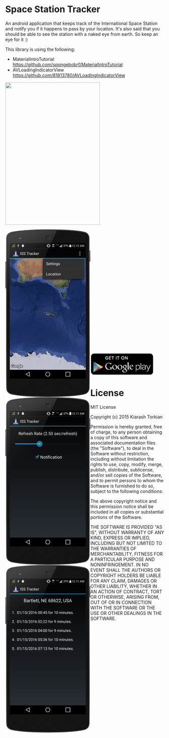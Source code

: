 # Space Station Tracker
An android application that keeps track of the International Space Station and notify you if it happens to pass by your location. It's also said that you should be able to see the station with a naked eye from earth. So keep an eye for it :)

This library is using the following:
- MaterialIntroTutorial https://github.com/spongebobrf/MaterialIntroTutorial
- AVLoadingIndicatorView https://github.com/81813780/AVLoadingIndicatorView

<a href="url"><img src="app.gif" align="center" height="450" width="300" ></a>

<img src="1.png" align="left" height="530" width="270" >
<img src="2.png" align="left" height="530" width="270" >
<img src="3.png" align="left" height="530" width="270" >
<br><br><br><br><br><br><br><br><br><br><br><br><br><br><br><br><br><br><br><br><br><br><br>
<a href="https://play.google.com/store/apps/details?id=com.restart.spacestationtracker"><img src="https://raw.githubusercontent.com/evgenyneu/aes-crypto-android/master/Graphics/github/google_play_badge.png" align="center" height="70" width="200"></a>

# License 

MIT License

Copyright (c) 2015 Kiarash Torkian

Permission is hereby granted, free of charge, to any person obtaining a copy
of this software and associated documentation files (the "Software"), to deal
in the Software without restriction, including without limitation the rights
to use, copy, modify, merge, publish, distribute, sublicense, and/or sell
copies of the Software, and to permit persons to whom the Software is
furnished to do so, subject to the following conditions:



The above copyright notice and this permission notice shall be included in
all copies or substantial portions of the Software.



THE SOFTWARE IS PROVIDED "AS IS", WITHOUT WARRANTY OF ANY KIND, EXPRESS OR
IMPLIED, INCLUDING BUT NOT LIMITED TO THE WARRANTIES OF MERCHANTABILITY,
FITNESS FOR A PARTICULAR PURPOSE AND NONINFRINGEMENT.  IN NO EVENT SHALL THE
AUTHORS OR COPYRIGHT HOLDERS BE LIABLE FOR ANY CLAIM, DAMAGES OR OTHER
LIABILITY, WHETHER IN AN ACTION OF CONTRACT, TORT OR OTHERWISE, ARISING FROM,
OUT OF OR IN CONNECTION WITH THE SOFTWARE OR THE USE OR OTHER DEALINGS IN
THE SOFTWARE.
